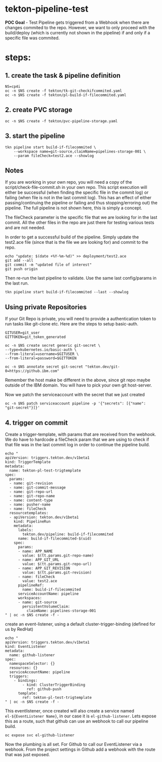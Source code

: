# tekton-pipeline-test

**POC Goal** - Test Pipeline gets triggered from a Webhook when there are changes commited to the repo. However, we want to only proceed with the build/deploy (which is currently not shown in the pipeline) if and only if a specific file was commited.

# steps:
## 1. create the task & pipeline definition
```
NS=cp4i
oc -n $NS create -f tekton/tk-git-checkifcommited.yaml
oc -n $NS create -f tekton/pl-build-if-filecommited.yaml
```

## 2. create PVC storage
```
oc -n $NS create -f tekton/pvc-pipeline-storage.yaml
```

## 3. start the pipeline
```
tkn pipeline start build-if-filecommited \
    --workspace name=git-source,claimName=pipelines-storage-001 \
    --param fileCheck=test2.ace --showlog
```

## Notes

If you are working in your own repo, you will need a copy of the script/check-file-commit.sh in your own repo. This script execution will either be successful (when finding the specific file in the commit log) or failing (when file is not in the last commit log). This has an effect of either passing/continuing the pipeline or failing and thus stopping/erroring out) the pipeline. The full pipeline is not shown here, this is simply a concept.

The fileCheck parameter is the specific file that we are looking for in the last commit. All the other files in the repo are just there for testing various tests and are not needed. 

In order to get a successful build of the pipeline. Simply update the test2.ace file (since that is the file we are looking for) and commit to the repo.

```
echo "update: $(date +%Y-%m-%d)" >> deployment/test2.ace
git add --all
git commit -m "updated file of interest"
git push origin
```

Then re-run the last pipeline to validate. Use the same last config/params in the last run.
```
tkn pipeline start build-if-filecommited --last --showlog
```

## Using private Repositories
If your Git Repo is private, you will need to provide a authentication token to run tasks like git-clone etc. Here are the steps to setup basic-auth.

```
GITUSER=git_user
GITTOKEN=git_token_generated

oc -n $NS create secret generic git-secret \ 
--type=kubernetes.io/basic-auth \ 
--from-literal=username=$GITUSER \ 
--from-literal=password=$GITTOKEN
```

```
oc -n $NS annotate secret git-secret "tekton.dev/git-0=https://github.ibm.com"
```
Remember the host make be different in the above, since git repo maybe outside of the IBM domain. You will have to pick your own git host-server.

Now we patch the serviceaccount with the secret that we just created
```
oc -n $NS patch serviceaccount pipeline -p '{"secrets": [{"name": "git-secret"}]}'
```

## 4. trigger on commit

Create a trigger-template, with params that are received from the webhook. We do have to hardcode a fileCheck param that we are using to check if that file was in the last commit log in order to continue the pipeline build.

```
echo "
apiVersion: triggers.tekton.dev/v1beta1
kind: TriggerTemplate
metadata:
  name: tekton-pl-test-trigtemplate
spec:
  params:
  - name: git-revision
  - name: git-commit-message
  - name: git-repo-url
  - name: git-repo-name
  - name: content-type
  - name: pusher-name
  - name: fileCheck
  resourcetemplates:
  - apiVersion: tekton.dev/v1beta1
    kind: PipelineRun
    metadata:
      labels:
        tekton.dev/pipeline: build-if-filecommited
      name: build-if-filecommited-$(uid)
    spec:
      params:
      - name: APP_NAME
        value: $(tt.params.git-repo-name)
      - name: APP_GIT_URL
        value: $(tt.params.git-repo-url)
      - name: APP_GIT_REVISION
        value: $(tt.params.git-revision)
      - name: fileCheck
        value: test2.ace
      pipelineRef:
        name: build-if-filecommited
      serviceAccountName: pipeline
      workspaces:
      - name: git-source
        persistentVolumeClaim:
          claimName: pipelines-storage-001
" | oc -n $NS create -f -
```

create an event-listener, using a default cluster-trigger-binding (defined for us by RedHat)

```
echo "
apiVersion: triggers.tekton.dev/v1beta1
kind: EventListener
metadata:
  name: github-listener
spec:
  namespaceSelector: {}
  resources: {}
  serviceAccountName: pipeline
  triggers:
    - bindings:
        - kind: ClusterTriggerBinding
          ref: github-push
      template:
        ref: tekton-pl-test-trigtemplate
" | oc -n $NS create -f -
```

This eventlistener, once created will also create a service named `el-${EventListener Name}`, in our case it is `el-github-listener`.
Lets expose this as a route, such that github can use an webhook to call our pipeline build.

```
oc expose svc el-github-listener
```

Now the plumbing is all set. For Github to call our EventListener via a webhook.
From the project settings in Github add a webhook with the route that was just exposed.

